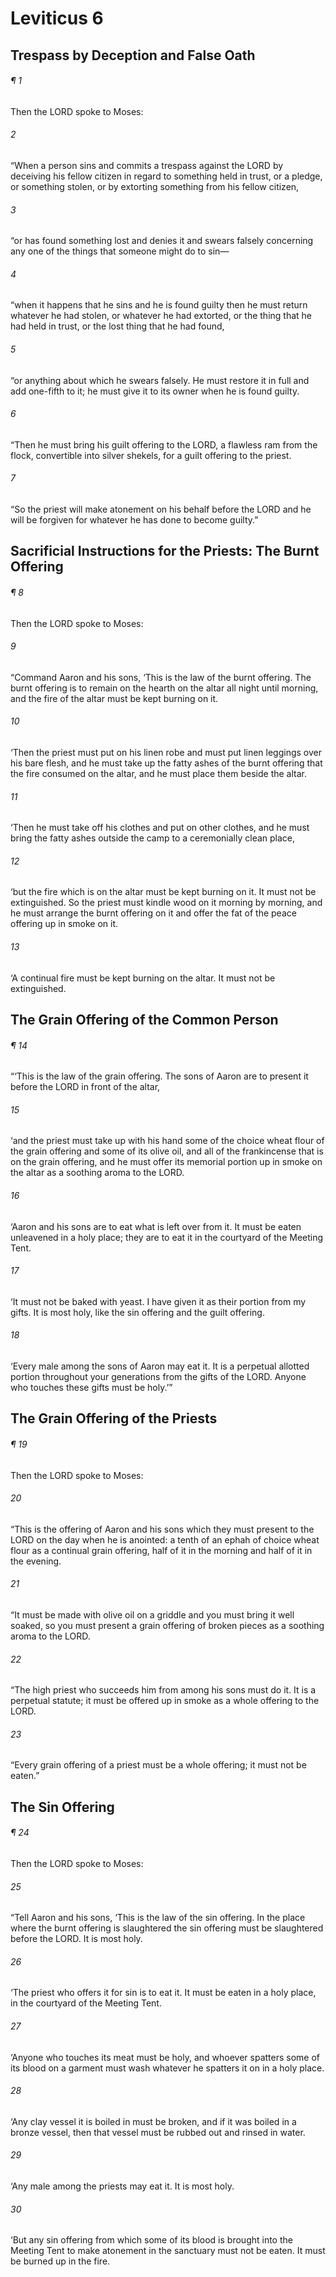 # Leviticus 6
## Trespass by Deception and False Oath
###### ¶ 1
 Then the LORD spoke to Moses:
###### 2
“When a person sins and commits a trespass against the LORD by deceiving his fellow citizen in regard to something held in trust, or a pledge, or something stolen, or by extorting something from his fellow citizen,
###### 3
“or has found something lost and denies it and swears falsely concerning any one of the things that someone might do to sin—
###### 4
“when it happens that he sins and he is found guilty then he must return whatever he had stolen, or whatever he had extorted, or the thing that he had held in trust, or the lost thing that he had found,
###### 5
“or anything about which he swears falsely. He must restore it in full and add one-fifth to it; he must give it to its owner when he is found guilty.
###### 6
“Then he must bring his guilt offering to the LORD, a flawless ram from the flock, convertible into silver shekels, for a guilt offering to the priest.
###### 7
“So the priest will make atonement on his behalf before the LORD and he will be forgiven for whatever he has done to become guilty.”
## Sacrificial Instructions for the Priests: The Burnt Offering
###### ¶ 8
 Then the LORD spoke to Moses:
###### 9
“Command Aaron and his sons, ‘This is the law of the burnt offering. The burnt offering is to remain on the hearth on the altar all night until morning, and the fire of the altar must be kept burning on it.
###### 10
‘Then the priest must put on his linen robe and must put linen leggings over his bare flesh, and he must take up the fatty ashes of the burnt offering that the fire consumed on the altar, and he must place them beside the altar.
###### 11
‘Then he must take off his clothes and put on other clothes, and he must bring the fatty ashes outside the camp to a ceremonially clean place,
###### 12
‘but the fire which is on the altar must be kept burning on it. It must not be extinguished. So the priest must kindle wood on it morning by morning, and he must arrange the burnt offering on it and offer the fat of the peace offering up in smoke on it.
###### 13
‘A continual fire must be kept burning on the altar. It must not be extinguished.
## The Grain Offering of the Common Person
###### ¶ 14
“‘This is the law of the grain offering. The sons of Aaron are to present it before the LORD in front of the altar,
###### 15
‘and the priest must take up with his hand some of the choice wheat flour of the grain offering and some of its olive oil, and all of the frankincense that is on the grain offering, and he must offer its memorial portion up in smoke on the altar as a soothing aroma to the LORD.
###### 16
‘Aaron and his sons are to eat what is left over from it. It must be eaten unleavened in a holy place; they are to eat it in the courtyard of the Meeting Tent.
###### 17
‘It must not be baked with yeast. I have given it as their portion from my gifts. It is most holy, like the sin offering and the guilt offering.
###### 18
‘Every male among the sons of Aaron may eat it. It is a perpetual allotted portion throughout your generations from the gifts of the LORD. Anyone who touches these gifts must be holy.’”
## The Grain Offering of the Priests
###### ¶ 19
Then the LORD spoke to Moses:
###### 20
“This is the offering of Aaron and his sons which they must present to the LORD on the day when he is anointed: a tenth of an ephah of choice wheat flour as a continual grain offering, half of it in the morning and half of it in the evening.
###### 21
“It must be made with olive oil on a griddle and you must bring it well soaked, so you must present a grain offering of broken pieces as a soothing aroma to the LORD.
###### 22
“The high priest who succeeds him from among his sons must do it. It is a perpetual statute; it must be offered up in smoke as a whole offering to the LORD.
###### 23
“Every grain offering of a priest must be a whole offering; it must not be eaten.”
## The Sin Offering
###### ¶ 24
Then the LORD spoke to Moses:
###### 25
“Tell Aaron and his sons, ‘This is the law of the sin offering. In the place where the burnt offering is slaughtered the sin offering must be slaughtered before the LORD. It is most holy.
###### 26
‘The priest who offers it for sin is to eat it. It must be eaten in a holy place, in the courtyard of the Meeting Tent.
###### 27
‘Anyone who touches its meat must be holy, and whoever spatters some of its blood on a garment must wash whatever he spatters it on in a holy place.
###### 28
‘Any clay vessel it is boiled in must be broken, and if it was boiled in a bronze vessel, then that vessel must be rubbed out and rinsed in water.
###### 29
‘Any male among the priests may eat it. It is most holy.
###### 30
‘But any sin offering from which some of its blood is brought into the Meeting Tent to make atonement in the sanctuary must not be eaten. It must be burned up in the fire.
